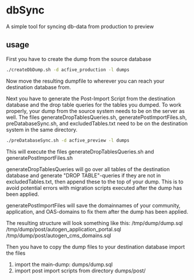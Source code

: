 # dbSync
A simple tool for syncing db-data from production to preview

## usage
First you have to create the dump from the source database
```bash
./createDbDump.sh -d acfive_production -l dumps
```
Now move the resulting dumpfile to wherever you can reach your destination database from.

Next you have to generate the Post-Import Script from the destination database and the drop table queries for the tables you dumped.
To work properly, your dump from the source system needs to be on the server as well.
The files generateDropTablesQueries.sh, generatePostImportFiles.sh, preDatabaseSync.sh, and excludedTables.txt
need to be on the destination system in the same directory.

```bash
./preDatabaseSync.sh -d acfive_preview -l dumps
```
This will execute the files generateDropTablesQueries.sh and generatePostImportFiles.sh

generateDropTablesQueries will go over all tables of the destination database and generate "DROP TABLE"-queries if they are not in excludedTables.txt,
then append these to the top of your dump. This is to avoid potential errors with migration scripts executed after the dump has been applied.

generatePostImportFiles will save the domainnames of your community, application, and OAS-domains to fix them after the dump has been applied.

The resulting structure will look something like this:
/tmp/dump/dump.sql
/tmp/dump/post/autogen_application_portal.sql
/tmp/dump/post/autogen_cms_domains.sql

Then you have to copy the dump files to your destination database import the files
<ol start="1">
  <li>import the main-dump: dumps/dump.sql</li>
  <li>import post import scripts from directory dumps/post/</li>
</ol>
